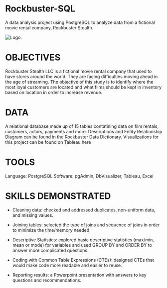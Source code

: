 # Rockbuster-SQL
A data analysis project using PostgreSQL to analyze data from a fictional movie rental company, Rockbuster Stealth.

![Logo.](https://gestyre.com/img/m/1000017-mf_image2.jpg)


# OBJECTIVES
Rockbuster Stealth LLC is a fictional movie rental company that used to have stores around the world. They are facing difficulties moving ahead in the age of streaming. The objective of this study is to identify where the most loyal customers are located and what films should be kept in inventory based on location in order to increase revenue.

# DATA
A relational database made up of 15 tables contatining data on film rentals, customers, actors, payments and more. Descriptions and Entity Relationship Diagram can be found in the Rockbuster Data Dictionary. Visualizations for this project can be found on Tableau here

# TOOLS
Language: PostgreSQL Software: pgAdmin, DbVisualizer, Tableau, Excel

# SKILLS DEMONSTRATED
- Cleaning data: checked and addressed duplicates, non-uniform data, and missing values.

- Joining tables: selected the type of joins and sequence of joins in order to minimize the time/memory needed.

- Descriptive Statistics: explored basic descriptive statistics (max/min, mean or mode) for variables and used GROUP BY and ORDER BY to answer more complicated questions.

- Coding with Common Table Expressions (CTEs): designed CTEs that would make code more readable and easier to reuse.

- Reporting results: a Powerpoint presentation with answers to key questions and recommendations.
